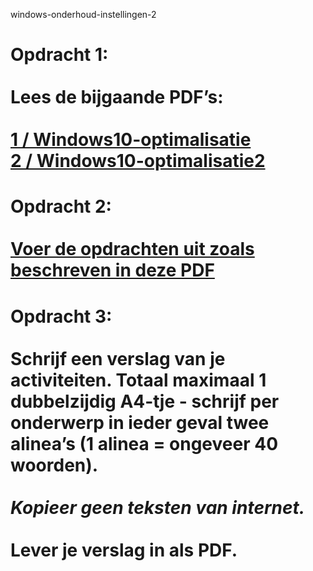 windows-onderhoud-instellingen-2

# Opdracht 1:<br><br>Lees de bijgaande PDF’s:<br><br>[1 / Windows10-optimalisatie](https://github.com/Amstelland-Software-Development/Basic-IT/blob/master/Les-2-BasicIT-Windows10-optimalisatie/taak01/LES-2A-BasicIT-Windows10-optimalisatie.pdf)<br>[2 / Windows10-optimalisatie2](Les-2B-BasicIT-W10optimalisatie2.pdf)

# Opdracht 2:<br><br>[Voer de opdrachten uit zoals beschreven in deze PDF](Opdrachten-BasicIT-Les2.pdf)

# Opdracht 3:<br><br>Schrijf een verslag van je activiteiten. Totaal maximaal 1 dubbelzijdig A4-tje - schrijf per onderwerp in ieder geval twee alinea’s (1 alinea = ongeveer 40 woorden).<br><br>*Kopieer geen teksten van internet.*<br><br>**Lever je verslag in als PDF.**
